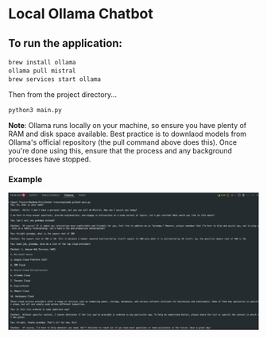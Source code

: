 # Local Ollama Chatbot  

## To run the application:  

```bash
brew install ollama
ollama pull mistral
brew services start ollama
```  

Then from the project directory...  

```bash
python3 main.py
```  

**Note**: Ollama runs locally on your machine, so ensure you have plenty of RAM and disk space available. Best practice is to downlaod models from Ollama's official repository (the pull command above does this). Once you're done using this, ensure that the process and any background processes have stopped.  

### Example  

![screenshot](terminal-image/ollama-output.png)